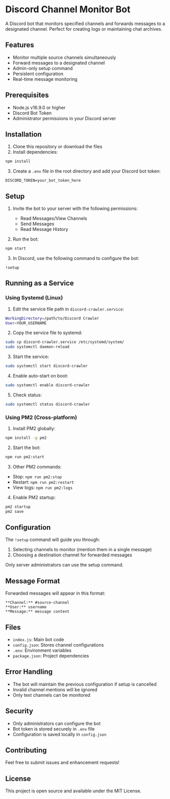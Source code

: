 # Discord Channel Monitor Bot

A Discord bot that monitors specified channels and forwards messages to a designated channel. Perfect for creating logs or maintaining chat archives.

## Features

- Monitor multiple source channels simultaneously
- Forward messages to a designated channel
- Admin-only setup command
- Persistent configuration
- Real-time message monitoring

## Prerequisites

- Node.js v16.9.0 or higher
- Discord Bot Token
- Administrator permissions in your Discord server

## Installation

1. Clone this repository or download the files
2. Install dependencies:
```bash
npm install
```

3. Create a `.env` file in the root directory and add your Discord bot token:
```properties
DISCORD_TOKEN=your_bot_token_here
```

## Setup

1. Invite the bot to your server with the following permissions:
   - Read Messages/View Channels
   - Send Messages
   - Read Message History

2. Run the bot:
```bash
npm start
```

3. In Discord, use the following command to configure the bot:
```
!setup
```

## Running as a Service

### Using Systemd (Linux)

1. Edit the service file path in `discord-crawler.service`:
```bash
WorkingDirectory=/path/to/Discord Crawler
User=YOUR_USERNAME
```

2. Copy the service file to systemd:
```bash
sudo cp discord-crawler.service /etc/systemd/system/
sudo systemctl daemon-reload
```

3. Start the service:
```bash
sudo systemctl start discord-crawler
```

4. Enable auto-start on boot:
```bash
sudo systemctl enable discord-crawler
```

5. Check status:
```bash
sudo systemctl status discord-crawler
```

### Using PM2 (Cross-platform)

1. Install PM2 globally:
```bash
npm install -g pm2
```

2. Start the bot:
```bash
npm run pm2:start
```

3. Other PM2 commands:
- Stop: `npm run pm2:stop`
- Restart: `npm run pm2:restart`
- View logs: `npm run pm2:logs`

4. Enable PM2 startup:
```bash
pm2 startup
pm2 save
```

## Configuration

The `!setup` command will guide you through:
1. Selecting channels to monitor (mention them in a single message)
2. Choosing a destination channel for forwarded messages

Only server administrators can use the setup command.

## Message Format

Forwarded messages will appear in this format:
```
**Channel:** #source-channel
**User:** username
**Message:** message content
```

## Files

- `index.js`: Main bot code
- `config.json`: Stores channel configurations
- `.env`: Environment variables
- `package.json`: Project dependencies

## Error Handling

- The bot will maintain the previous configuration if setup is cancelled
- Invalid channel mentions will be ignored
- Only text channels can be monitored

## Security

- Only administrators can configure the bot
- Bot token is stored securely in `.env` file
- Configuration is saved locally in `config.json`

## Contributing

Feel free to submit issues and enhancement requests!

## License

This project is open source and available under the MIT License.